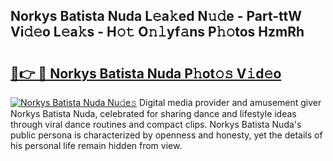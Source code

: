 ## Norkys Batista Nuda L𝚎a𝚔ed N𝚞𝚍e - Part-ttW Vi𝚍𝚎o L𝚎a𝚔s - H𝚘𝚝 O𝚗𝚕yf𝚊ns P𝚑𝚘tos HzmRh

# <h2><a href="http://kfen8e.oniu.top/?m=Norkys+Batista+Nuda">🔗👉 🔴 Norkys Batista Nuda P𝚑ot𝚘𝚜 V𝚒d𝚎o</a></h2>

[![Norkys Batista Nuda Nu𝚍e𝚜](https://i.imgur.com/0qMVB7G.gif)](http://kfen8e.oniu.top/?m=Norkys+Batista+Nuda)
Digital media provider and amusement giver Norkys Batista Nuda, celebrated for sharing dance and lifestyle ideas through viral dance routines and compact clips. Norkys Batista Nuda's public persona is characterized by openness and honesty, yet the details of his personal life remain hidden from view.  
